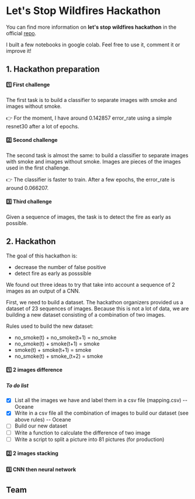 # Let's Stop Wildfires Hackathon

You can find more information on **let's stop wildfires hackathon** in the official [repo]( https://github.com/aiformankind/lets-stop-wildfires-hackathon).

I built a few notebooks in google colab. Feel free to use it, comment it or improve it!

## 1. Hackathon preparation

#### :one: First challenge
The first task is to build a classifier to separate images with smoke and images without smoke.

:point_right: For the moment, I have around 0.142857 error_rate using a simple resnet30 after a lot of epochs.

#### :two: Second challenge
The second task is almost the same: to build a classifier to separate images with smoke and images without smoke. Images are pieces of the images used in the first challenge.

:point_right: The classifier is faster to train. After a few epochs, the error_rate is around 0.066207.

#### :three: Third challenge
Given a sequence of images, the task is to detect the fire as early as possible.

## 2. Hackathon

The goal of this hackathon is:
- decrease the number of false positive
- detect fire as early as posssible

We found out three ideas to try that take into account a sequence of 2 images as an output of a CNN.

First, we need to build a dataset. The hackathon organizers provided us a dataset of 23 sequences of images. Because this is not a lot of data, we are building a new dataset consisting of a combination of two images.

Rules used to build the new dataset:
- no_smoke(t) + no_smoke(t+1) = no_smoke
- no_smoke(t) + smoke(t+1) = smoke
- smoke(t) + smoke(t+1) = smoke
- no_smoke(t) + smoke_(t+2) = smoke

#### :one: 2 images difference

##### To do list

- [x] List all the images we have and label them in a csv file (mapping.csv) -- Oceane
- [x] Write in a csv file all the combination of images to build our dataset (see above rules) -- Oceane
- [ ] Build our new dataset
- [ ] Write a function to calculate the difference of two image
- [ ] Write a script to split a picture into 81 pictures (for production)

#### :two: 2 images stacking

#### :three: CNN then neural network



## Team